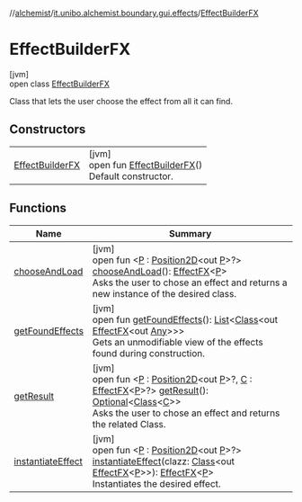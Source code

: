 //[alchemist](../../../index.md)/[it.unibo.alchemist.boundary.gui.effects](../index.md)/[EffectBuilderFX](index.md)

# EffectBuilderFX

[jvm]\
open class [EffectBuilderFX](index.md)

Class that lets the user choose the effect from all it can find.

## Constructors

| | |
|---|---|
| [EffectBuilderFX](-effect-builder-f-x.md) | [jvm]<br>open fun [EffectBuilderFX](-effect-builder-f-x.md)()<br>Default constructor. |

## Functions

| Name | Summary |
|---|---|
| [chooseAndLoad](choose-and-load.md) | [jvm]<br>open fun <[P](choose-and-load.md) : [Position2D](../../it.unibo.alchemist.model.interfaces/-position2-d/index.md)<out [P](../../it.unibo.alchemist.boundary.monitor/-f-x-time-monitor/index.md)>?> [chooseAndLoad](choose-and-load.md)(): [EffectFX](../-effect-f-x/index.md)<[P](../../it.unibo.alchemist.boundary.monitor/-f-x-time-monitor/index.md)><br>Asks the user to chose an effect and returns a new instance of the desired class. |
| [getFoundEffects](get-found-effects.md) | [jvm]<br>open fun [getFoundEffects](get-found-effects.md)(): [List](https://docs.oracle.com/javase/8/docs/api/java/util/List.html)<[Class](https://docs.oracle.com/javase/8/docs/api/java/lang/Class.html)<out [EffectFX](../-effect-f-x/index.md)<out [Any](https://kotlinlang.org/api/latest/jvm/stdlib/kotlin/-any/index.html)>>><br>Gets an unmodifiable view of the effects found during construction. |
| [getResult](get-result.md) | [jvm]<br>open fun <[P](get-result.md) : [Position2D](../../it.unibo.alchemist.model.interfaces/-position2-d/index.md)<out [P](../../it.unibo.alchemist.boundary.monitor/-f-x-time-monitor/index.md)>?, [C](get-result.md) : [EffectFX](../-effect-f-x/index.md)<[P](../../it.unibo.alchemist.boundary.monitor/-f-x-time-monitor/index.md)>?> [getResult](get-result.md)(): [Optional](https://docs.oracle.com/javase/8/docs/api/java/util/Optional.html)<[Class](https://docs.oracle.com/javase/8/docs/api/java/lang/Class.html)<[C](get-result.md)>><br>Asks the user to chose an effect and returns the related Class. |
| [instantiateEffect](instantiate-effect.md) | [jvm]<br>open fun <[P](instantiate-effect.md) : [Position2D](../../it.unibo.alchemist.model.interfaces/-position2-d/index.md)<out [P](../../it.unibo.alchemist.boundary.monitor/-f-x-time-monitor/index.md)>?> [instantiateEffect](instantiate-effect.md)(clazz: [Class](https://docs.oracle.com/javase/8/docs/api/java/lang/Class.html)<out [EffectFX](../-effect-f-x/index.md)<[P](../../it.unibo.alchemist.boundary.monitor/-f-x-time-monitor/index.md)>>): [EffectFX](../-effect-f-x/index.md)<[P](../../it.unibo.alchemist.boundary.monitor/-f-x-time-monitor/index.md)><br>Instantiates the desired effect. |
